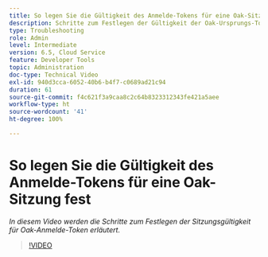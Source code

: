 ```yaml
---
title: So legen Sie die Gültigkeit des Anmelde-Tokens für eine Oak-Sitzung fest
description: Schritte zum Festlegen der Gültigkeit der Oak-Ursprungs-Token-Sitzung
type: Troubleshooting
role: Admin
level: Intermediate
version: 6.5, Cloud Service
feature: Developer Tools
topic: Administration
doc-type: Technical Video
exl-id: 940d3cca-6052-40b6-b4f7-c0689ad21c94
duration: 61
source-git-commit: f4c621f3a9caa8c2c64b8323312343fe421a5aee
workflow-type: ht
source-wordcount: '41'
ht-degree: 100%

---
```


# So legen Sie die Gültigkeit des Anmelde-Tokens für eine Oak-Sitzung fest

*In diesem Video werden die Schritte zum Festlegen der Sitzungsgültigkeit für Oak-Anmelde-Token erläutert.*

>[!VIDEO](https://video.tv.adobe.com/v/335468?quality=12&learn=on)
